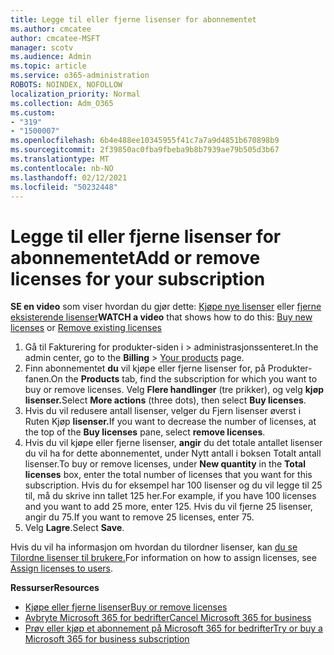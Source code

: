 ```yaml
---
title: Legge til eller fjerne lisenser for abonnementet
ms.author: cmcatee
author: cmcatee-MSFT
manager: scotv
ms.audience: Admin
ms.topic: article
ms.service: o365-administration
ROBOTS: NOINDEX, NOFOLLOW
localization_priority: Normal
ms.collection: Adm_O365
ms.custom:
- "319"
- "1500007"
ms.openlocfilehash: 6b4e488ee10345955f41c7a7a9d4851b670898b9
ms.sourcegitcommit: 2f39850ac0fba9fbeba9b8b7939ae79b505d3b67
ms.translationtype: MT
ms.contentlocale: nb-NO
ms.lasthandoff: 02/12/2021
ms.locfileid: "50232448"
---
```

# <a name="add-or-remove-licenses-for-your-subscription"></a><span data-ttu-id="f841a-102">Legge til eller fjerne lisenser for abonnementet</span><span class="sxs-lookup"><span data-stu-id="f841a-102">Add or remove licenses for your subscription</span></span>

<span data-ttu-id="f841a-103">**SE en video** som viser hvordan du gjør dette: [Kjøpe nye lisenser](https://go.microsoft.com/fwlink/p/?linkid=2154857) eller [fjerne eksisterende lisenser](https://go.microsoft.com/fwlink/p/?linkid=2154938)</span><span class="sxs-lookup"><span data-stu-id="f841a-103">**WATCH a video** that shows how to do this: [Buy new licenses](https://go.microsoft.com/fwlink/p/?linkid=2154857) or [Remove existing licenses](https://go.microsoft.com/fwlink/p/?linkid=2154938)</span></span>

1. <span data-ttu-id="f841a-104">Gå til Fakturering for produkter-siden i  >  [](https://go.microsoft.com/fwlink/p/?linkid=842054) administrasjonssenteret.</span><span class="sxs-lookup"><span data-stu-id="f841a-104">In the admin center, go to the **Billing** > [Your products](https://go.microsoft.com/fwlink/p/?linkid=842054) page.</span></span>
2. <span data-ttu-id="f841a-105">Finn abonnementet **du** vil kjøpe eller fjerne lisenser for, på Produkter-fanen.</span><span class="sxs-lookup"><span data-stu-id="f841a-105">On the **Products** tab, find the subscription for which you want to buy or remove licenses.</span></span> <span data-ttu-id="f841a-106">Velg **Flere handlinger** (tre prikker), og velg **kjøp lisenser.**</span><span class="sxs-lookup"><span data-stu-id="f841a-106">Select **More actions** (three dots), then select **Buy licenses**.</span></span>
3. <span data-ttu-id="f841a-107">Hvis du vil redusere antall lisenser, velger  du Fjern lisenser øverst i Ruten Kjøp **lisenser.**</span><span class="sxs-lookup"><span data-stu-id="f841a-107">If you want to decrease the number of licenses, at the top of the **Buy licenses** pane, select **remove licenses**.</span></span>
4. <span data-ttu-id="f841a-108">Hvis du vil kjøpe eller fjerne  lisenser, **angir** du det totale antallet lisenser du vil ha for dette abonnementet, under Nytt antall i boksen Totalt antall lisenser.</span><span class="sxs-lookup"><span data-stu-id="f841a-108">To buy or remove licenses, under **New quantity** in the **Total licenses** box, enter the total number of licenses that you want for this subscription.</span></span> <span data-ttu-id="f841a-109">Hvis du for eksempel har 100 lisenser og du vil legge til 25 til, må du skrive inn tallet 125 her.</span><span class="sxs-lookup"><span data-stu-id="f841a-109">For example, if you have 100 licenses and you want to add 25 more, enter 125.</span></span> <span data-ttu-id="f841a-110">Hvis du vil fjerne 25 lisenser, angir du 75.</span><span class="sxs-lookup"><span data-stu-id="f841a-110">If you want to remove 25 licenses, enter 75.</span></span>
5. <span data-ttu-id="f841a-111">Velg **Lagre**.</span><span class="sxs-lookup"><span data-stu-id="f841a-111">Select **Save**.</span></span>

<span data-ttu-id="f841a-112">Hvis du vil ha informasjon om hvordan du tilordner lisenser, kan [du se Tilordne lisenser til brukere.](https://docs.microsoft.com/microsoft-365/admin/manage/assign-licenses-to-users)</span><span class="sxs-lookup"><span data-stu-id="f841a-112">For information on how to assign licenses, see [Assign licenses to users](https://docs.microsoft.com/microsoft-365/admin/manage/assign-licenses-to-users).</span></span>

<span data-ttu-id="f841a-113">**Ressurser**</span><span class="sxs-lookup"><span data-stu-id="f841a-113">**Resources**</span></span>
  
- [<span data-ttu-id="f841a-114">Kjøpe eller fjerne lisenser</span><span class="sxs-lookup"><span data-stu-id="f841a-114">Buy or remove licenses</span></span>](https://docs.microsoft.com/microsoft-365/commerce/licenses/buy-licenses)
- [<span data-ttu-id="f841a-115">Avbryte Microsoft 365 for bedrifter</span><span class="sxs-lookup"><span data-stu-id="f841a-115">Cancel Microsoft 365 for business</span></span>](https://docs.microsoft.com/microsoft-365/commerce/subscriptions/cancel-your-subscription)
- [<span data-ttu-id="f841a-116">Prøv eller kjøp et abonnement på Microsoft 365 for bedrifter</span><span class="sxs-lookup"><span data-stu-id="f841a-116">Try or buy a Microsoft 365 for business subscription</span></span>](https://docs.microsoft.com/microsoft-365/commerce/try-or-buy-microsoft-365)